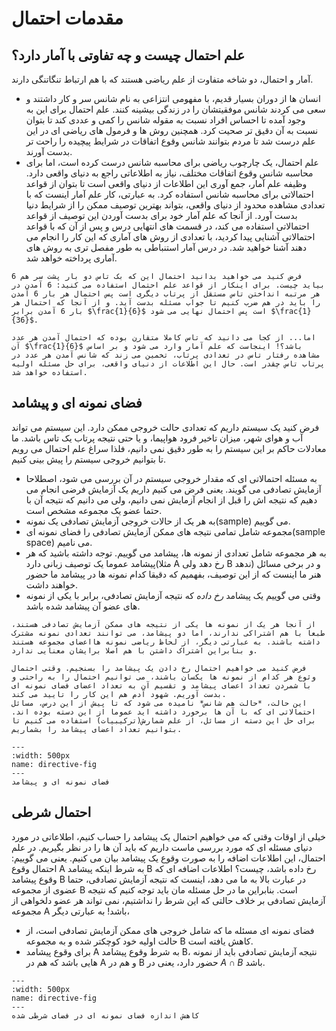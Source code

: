 مقدمات احتمال
========================
## علم احتمال چیست و چه تفاوتی با آمار دارد؟
آمار و احتمال، دو شاخه متفاوت از علم ریاضی هستند که با هم ارتباط تنگاتنگی دارند.
- انسان ها از دوران بسیار قدیم، با مفهومی انتزاعی به نام شانس سر و کار داشتند و سعی می کردند شانس موفقیتشان را در زندگی بیشینه کنند. علم احتمال برای این به وجود آمده تا احساس افراد نسبت به مقوله شانس را کمی و عددی کند تا بتوان نسبت به آن دقیق تر صحیت کرد. همچنین روش ها و فرمول های ریاضی ای در این علم درست شد تا مردم بتوانند شانس وقوع اتفاقات در شرایط پیچیده را راحت تر بدست آورند.
- علم احتمال، یک چارچوب ریاضی برای محاسبه شانس درست کرده است، اما برای محاسبه شانس وقوع اتفاقات مختلف، نیاز به اطلاعاتی راجع به دنیای واقعی دارد. وظیفه علم آمار، جمع آوری این اطلاعات از دنیای واقعی است تا بتوان از قواعد احتمالاتی برای محاسبه شانس استفاده کرد. به عبارتی، کار علم آمار اینست که با تعدادی مشاهده محدود از دنیای واقعی، بتواند بهترین توصیف ممکن را از شرایط دنیا بدست آورد. از آنجا که علم آمار خود برای بدست آوردن این توصیف از قواعد احتمالاتی استفاده می کند، در قسمت های انتهایی درس و پس از آن که با قواعد احتمالاتی آشنایی پیدا کردید، با تعدادی از روش های آماری که این کار را انجام می دهند آشنا خواهید شد. در درس آمار استنباطی به طور مفصل تری به روش های آماری پرداخته خواهد شد.

```{note} 
فرض کنید می خواهید بدانید احتمال این که بک تاس دو بار پشت سر هم 6 بیاید چیست. برای اینکار از قواعد علم احتمال استفاده می کنید: 6 آمدن در هر مرتبه انداختن تاس مستقل از پرتاب دیگری است پس احتمال هر بار 6 آمدن را باید در هم ضرب کنیم تا جواب مسئله بدست آید. و از آنجا که احتمال هر بار 6 آمدن برابر $\frac{1}{6}$ است پس احتمال نهایی می شود $\frac{1}{36}$.

اما... از کجا می دانید که تاس کاملا متقارن بوده که احتمال آمدن هر عدد آن $\frac{1}{6}$ باشد؟! اینجاست که علم آمار وارد می شود و بر اساس مشاهده رفتار تاس در تعدادی پرتاب، تخمین می زند که شانس آمدن هر عدد در پرتاب تاس چقدر است. حال این اطلاعات از دنیای واقعی، برای حل مسئله اولیه استفاده خواهد شد. 
```
## فضای نمونه ای و پیشامد
فرض کنید یک سیستم داریم که تعدادی حالت خروجی ممکن دارد. این سیستم می تواند آب و هوای شهر، میزان تاخیر فرود هواپیما، و یا حتی نتیجه پرتاب یک تاس باشد. ما معادلات حاکم بر این سیستم را به طور دقیق نمی دانیم، فلذا سراغ علم احتمال می رویم تا بتوانیم خروجی سیستم را پیش بینی کنیم.
- به مسئله احتمالاتی ای که مقدار خروجی سیستم در آن بررسی می شود، اصطلاحا آزمایش تصادفی می گویند. یعنی فرض می کنیم داریم یک آزمایش فرضی انجام می دهیم که نتیجه اش را قبل از انجام آزمایش نمی دانیم، ولی می دانیم که نتیجه آن با حتما عضو یک مجموعه مشخص است.
- به هر یک از حالات خروجی آزمایش تصادفی یک نمونه(sample) می گوییم.
- مجموعه شامل تمامی نتیجه های ممکن آزمایش تصادفی را فضای نمونه ای(sample space) می نامیم.
- به هر مجموعه شامل تعدادی از نمونه ها، پیشامد می گوییم. توجه داشته باشید که هر پیشامد عموما یک توصیف زبانی دارد(مثلا A رخ دهد ولی B ندهد) و در برخی مسائل هنر ما اینست که از این توصیف، بفهمیم که دقیقا کدام نمونه ها در پیشامد ما حضور خواهند داشت.
- وقتی می گوییم یک پیشامد *رخ داده* که نتیجه آزمایش تصادفی، برابر با یکی از نمونه های عضو آن پیشامد شده باشد.

```{note} نکته
از آنجا هر یک از نمونه ها یکی از نتیجه های ممکن آزمایش تصادفی هستند، طبعا با هم اشتراکی ندارند، اما دو پیشامد، می توانند تعدادی نمونه مشترک داشته باشند. به عبارتی دیگر، از لحاظ ریاضی نمونه هااعضای مجموعه هستند و بنابراین اشتراک داشتن با هم اصلا برایشان معنایی ندارد.
```

```{note} نکته
فرض کنید می خواهیم احتمال رخ دادن یک پیشامد را بسنجیم. وقتی احتمال وثوع هر کدام از نمونه ها یکسان باشند، می توانیم احتمال را به راحتی و با شمردن تعداد اعضای پیشامد و تقسیم آن به تعداد اعضای فضای نمونه ای بدست آوریم. شهود آدم هم این کار را تایید می کند. 
این حالت، *حالت هم شانس* نامیده می شود که تا پیش از این درس، مسائل احتمالاتی ای که با آن ها برخورد داشته اید عموما از این دسته بوده اند. برای حل این دسته از مسائل، از علم شمارش(ترکیبیات) استفاده می کنیم تا بتوانیم تعداد اعضای پیشامد را بشماریم.
```
```{figure} images/0/sample_space.gif
---
:width: 500px
name: directive-fig
---
فضای نمونه ای و پیشامد
```
## احتمال شرطی
خیلی از اوقات وقتی که می خواهیم احتمال یک پیشامد را حساب کنیم، اطلاعاتی در مورد دنیای مسئله ای که مورد بررسی ماست داریم که باید آن ها را در نظر بگیریم. در علم احتمال، این اطلاعات اضافه را به صورت وقوع یک پیشامد بیان می کنیم. یعنی می گوییم: احتمال وقوع A به شرط اینکه پیشامد B رخ داده باشد، چیست؟
اطلاعات اضافه ای که وقوع پیشامد B در عبارت بالا به ما می دهد، اینست که نتیجه آزمایش تصادفی، حتما عضوی از مجموعه B است. بنابراین ما در حل مسئله مان باید توجه کنیم که نتیجه آزمایش تصادفی بر خلاف حالتی که این شرط را نداشتیم، نمی تواند هر عضو دلخواهی از مجموعه A باشد! به عبارتی دیگر،
- فضای نمونه ای مسئله ما که شامل خروجی های ممکن آزمایش تصادفی است، از حالت اولیه خود کوچکتر شده و به مجموعه B کاهش یافته است.
- برای وقوع پیشامد A به شرط وقوع پیشامد B، نتیجه آزمایش تصادفی باید از نمونه هایی باشد که هم در A و هم در B حضور دارد، یعنی در  $A \cap B$ باشد.
```{figure} images/0/sample_space_reduction.png
---
:width: 500px
name: directive-fig
---
کاهش اندازه فضای نمونه ای در فضای شرطی شده
```
